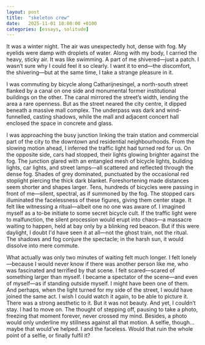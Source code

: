 ```yaml
---
layout: post
title:  "skeleton crew"
date:   2025-11-01 18:00:00 +0100
categories: [essays, solitude]
---
```

It was a winter night. 
The air was unexpectedly hot, dense with fog.
My eyelids were damp with droplets of water. 
Along with my body, I carried the heavy, sticky air. 
It was like swimming.
A part of me shivered—just a patch.
I wasn’t sure why I could feel it so clearly.
I want it to end—the discomfort, the shivering—but at the same time, I take a strange pleasure in it.

I was commuting by bicycle along Catharijnesingel, a north-south street flanked by a canal on one side and monumental former institutional buildings on the other. 
The canal mirrored the street’s width, lending the area a rare openness. 
But as the street neared the city centre, it dipped beneath a massive mall complex. 
The underpass was dark and wind-funnelled, casting shadows, while the mall and adjacent concert hall enclosed the space in concrete and glass.

I was approaching the busy junction linking the train station and commercial part of the city to the downtown and residential neighbourhoods.
From the slowing motion ahead, I inferred the traffic light had turned red for us.
On the opposite side, cars had stopped, their lights glowing brighter against the fog.
The junction glared with an entangled mesh of bicycle lights, building lights, car lights, and street lamps—all scattered and reflected through the dense fog.
Shades of grey dominated, punctuated by the occasional red stoplight piercing the thick dark blanket.
Foreshortening made distances seem shorter and shapes larger.
Tens, hundreds of bicycles were passing in front of me—silent, spectral, as if summoned by the fog.
The stopped cars illuminated the facelessness of these figures, giving them center stage.
It felt like witnessing a ritual—albeit one no one was aware of.
I imagined myself as a to-be initiate to some secret bicycle cult.
If the traffic light were to malfunction, the silent procession would erupt into chaos—a massacre waiting to happen, held at bay only by a blinking red beacon.
But if this were daylight, I doubt I'd have seen it at all—not the ghost train, not the ritual. 
The shadows and fog conjure the spectacle; in the harsh sun, it would dissolve into mere commute.

What actually was only two minutes of waiting felt much longer.
I felt lonely—because I would never know if there was another person like me, who was fascinated and terrified by that scene.
I felt scared—scared of something larger than myself.
I became a spectator of the scene—and even of myself—as if standing outside myself.
I might have been one of them.
And perhaps, when the light turned for my side of the street, I would have joined the same act.
I wish I could watch it again, to be able to picture it.
There was a strong aesthetic to it.
But it was not beauty.
And yet, I couldn’t stay. I had to move on.
The thought of stepping off, pausing to take a photo, freezing that moment forever, never crossed my mind. 
Besides, a photo would only underline my stillness against all that motion. 
A selfie, though… maybe that would’ve helped. 
I and the faceless. 
Would that ruin the whole point of a selfie, or finally fulfil it?